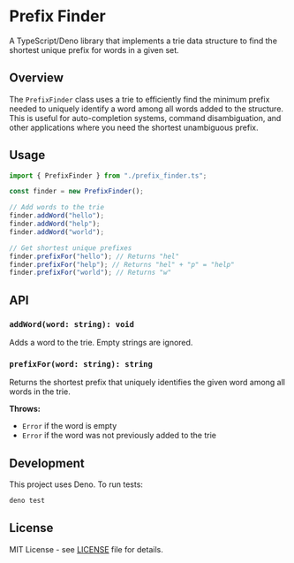 # Prefix Finder

A TypeScript/Deno library that implements a trie data structure to find the
shortest unique prefix for words in a given set.

## Overview

The `PrefixFinder` class uses a trie to efficiently find the minimum prefix
needed to uniquely identify a word among all words added to the structure. This
is useful for auto-completion systems, command disambiguation, and other
applications where you need the shortest unambiguous prefix.

## Usage

```typescript
import { PrefixFinder } from "./prefix_finder.ts";

const finder = new PrefixFinder();

// Add words to the trie
finder.addWord("hello");
finder.addWord("help");
finder.addWord("world");

// Get shortest unique prefixes
finder.prefixFor("hello"); // Returns "hel"
finder.prefixFor("help"); // Returns "hel" + "p" = "help"
finder.prefixFor("world"); // Returns "w"
```

## API

### `addWord(word: string): void`

Adds a word to the trie. Empty strings are ignored.

### `prefixFor(word: string): string`

Returns the shortest prefix that uniquely identifies the given word among all
words in the trie.

**Throws:**

- `Error` if the word is empty
- `Error` if the word was not previously added to the trie

## Development

This project uses Deno. To run tests:

```bash
deno test
```

## License

MIT License - see [LICENSE](LICENSE) file for details.
